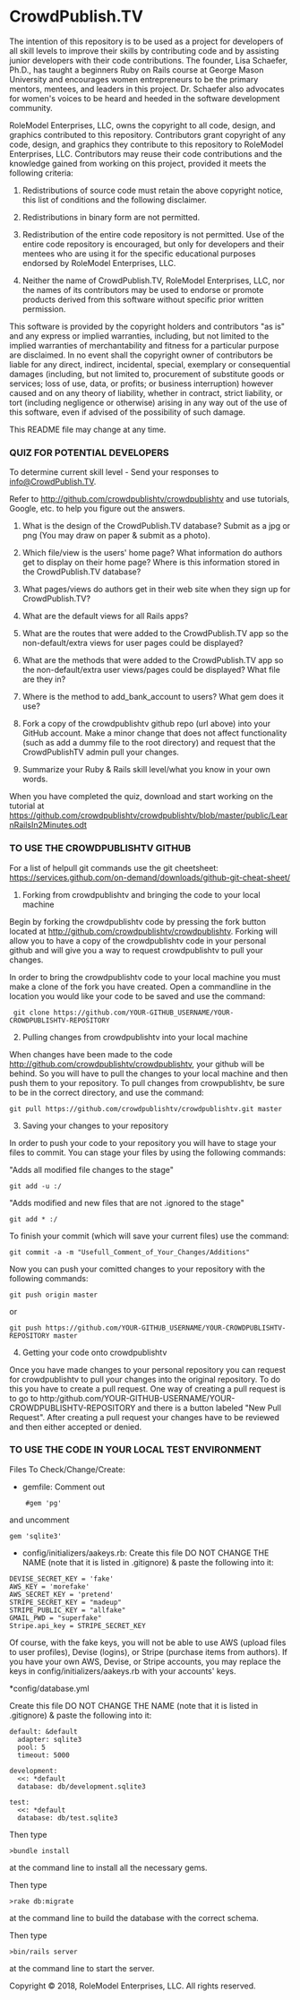 # CrowdPublish.TV

The intention of this repository is to be used as a project for developers of all skill levels to improve their skills by contributing code and by assisting junior developers with their code contributions. The founder, Lisa Schaefer, Ph.D., has taught a beginners Ruby on Rails course at George Mason University and encourages women entrepreneurs to be the primary mentors, mentees, and leaders in this project. Dr. Schaefer also advocates for women's voices to be heard and heeded in the software development community.

RoleModel Enterprises, LLC, owns the copyright to all code, design, and graphics contributed to this repository. Contributors grant copyright of any code, design, and graphics they contribute to this repository to RoleModel Enterprises, LLC. Contributors may reuse their code contributions and the knowledge gained from working on this project, provided it meets the following criteria:

1. Redistributions of source code must retain the above copyright notice, this list of conditions and the following disclaimer.

2. Redistributions in binary form are not permitted.

3. Redistribution of the entire code repository is not permitted. Use of the entire code repository is encouraged, but only for developers and their mentees who are using it for the specific educational purposes endorsed by RoleModel Enterprises, LLC.

4. Neither the name of CrowdPublish.TV, RoleModel Enterprises, LLC, nor the names of its contributors may be used to endorse or promote products derived from this software without specific prior written permission.

This software is provided by the copyright holders and contributors "as is" and any express or implied warranties, including, but not limited to the implied warranties of merchantability and fitness for a particular purpose are disclaimed. In no event shall the copyright owner of contributors be liable for any direct, indirect, incidental, special, exemplary or consequential damages (including, but not limited to, procurement of substitute goods or services; loss of use, data, or profits; or business interruption) however caused and on any theory of liability, whether in contract, strict liability, or tort (including negligence or otherwise) arising in any way out of the use of this software, even if advised of the possibility of such damage.
 
This README file may change at any time.



### QUIZ FOR POTENTIAL DEVELOPERS
To determine current skill level -
Send your responses to info@CrowdPublish.TV. 

Refer to http://github.com/crowdpublishtv/crowdpublishtv and use tutorials, Google, etc. to help you figure out the answers. 

1. What is the design of the CrowdPublish.TV database? Submit as a jpg or png (You may draw on paper & submit as a photo).

2. Which file/view is the users' home page? What information do authors get to display on their home page? Where is this information stored in the CrowdPublish.TV database?

3. What pages/views do authors get in their web site when they sign up for CrowdPublish.TV?

4. What are the default views for all Rails apps?

5. What are the routes that were added to the CrowdPublish.TV app so the non-default/extra views for user pages could be displayed?

6. What are the methods that were added to the CrowdPublish.TV app so the non-default/extra user views/pages could be displayed? What file are they in?

7. Where is the method to add_bank_account to users? What gem does it use?

8. Fork a copy of the crowdpublishtv github repo (url above) into your GitHub account. Make a minor change that does not affect functionality (such as add a dummy file to the root directory) and request that the CrowdPublishTV admin pull your changes.

9. Summarize your Ruby & Rails skill level/what you know in your own words.

When you have completed the quiz, download and start working on the tutorial at https://github.com/crowdpublishtv/crowdpublishtv/blob/master/public/LearnRailsIn2Minutes.odt 

### TO USE THE CROWDPUBLISHTV GITHUB

For a list of helpull git commands use the git cheetsheet: https://services.github.com/on-demand/downloads/github-git-cheat-sheet/

1. Forking from crowdpublishtv and bringing the code to your local machine

Begin by forking the crowdpublishtv code by pressing the fork button located at http://github.com/crowdpublishtv/crowdpublishtv. Forking will allow you to have a copy of the crowdpublishtv code in your personal github and will give you a way to request crowdpublishtv to pull your changes. 

In order to bring the crowdpublishtv code to your local machine you must make a clone of the fork you have created. Open a commandline in the location you would like your code to be saved and use the command:

```
 git clone https://github.com/YOUR-GITHUB_USERNAME/YOUR-CROWDPUBLISHTV-REPOSITORY
```

2. Pulling changes from crowdpublishtv into your local machine

When changes have been made to the code http://github.com/crowdpublishtv/crowdpublishtv, your github will be behind. So you will have to pull the changes to your local machine and then push them to your repository. To pull changes from crowpublishtv, be sure to be in the correct directory, and use the command: 

```
git pull https://github.com/crowdpublishtv/crowdpublishtv.git master
```

3. Saving your changes to your repository

In order to push your code to your repository you will have to stage your files to commit. You can stage your files by using the following commands:

"Adds all modified file changes to the stage"
```
git add -u :/
```

"Adds modified and new files that are not .ignored to the stage"
```
git add * :/
```

To finish your commit (which will save your current files) use the command:
```
git commit -a -m "Usefull_Comment_of_Your_Changes/Additions"
```

Now you can push your comitted changes to your repository with the following commands:

```
git push origin master
```
or

```
git push https://github.com/YOUR-GITHUB_USERNAME/YOUR-CROWDPUBLISHTV-REPOSITORY master
```

4. Getting your code onto crowdpublishtv

Once you have made changes to your personal repository you can request for crowdpublishtv to pull your changes into the original repository. To do this you have to create a pull request. One way of creating a pull 
request is to go to http:/github.com/YOUR-GITHUB-USERNAME/YOUR-CROWDPUBLISHTV-REPOSITORY and there is a button labeled "New Pull Request". After creating a pull request your changes have to be reviewed and then either accepted or denied.

### TO USE THE CODE IN YOUR LOCAL TEST ENVIRONMENT

Files To Check/Change/Create: 

* gemfile: 
    Comment out 
```
    #gem 'pg' 
```
and uncomment 
```
gem 'sqlite3'
```

* config/initializers/aakeys.rb: 
    Create this file DO NOT CHANGE THE NAME (note that it is listed in .gitignore) & paste the following into it:

```
DEVISE_SECRET_KEY = 'fake'
AWS_KEY = 'morefake'
AWS_SECRET_KEY = 'pretend' 
STRIPE_SECRET_KEY = "madeup"
STRIPE_PUBLIC_KEY = "allfake"
GMAIL_PWD = "superfake"
Stripe.api_key = STRIPE_SECRET_KEY
```

Of course, with the fake keys, you will not be able to use AWS (upload files to user profiles), Devise (logins), or Stripe (purchase items from authors). If you have your own AWS, Devise, or Stripe accounts, you may replace the keys in config/initializers/aakeys.rb with your accounts' keys. 

*config/database.yml

Create this file DO NOT CHANGE THE NAME (note that it is listed in .gitignore) & paste the following into it:

```
default: &default
  adapter: sqlite3
  pool: 5
  timeout: 5000
```
```
development:
  <<: *default
  database: db/development.sqlite3
```
```
test:
  <<: *default
  database: db/test.sqlite3
```

Then type
```
>bundle install
```
at the command line to install all the necessary gems.

Then type
```
>rake db:migrate
```
at the command line to build the database with the correct schema.

Then type
```
>bin/rails server
```
at the command line to start the server.

Copyright &copy; 2018, RoleModel Enterprises, LLC. All rights reserved.

